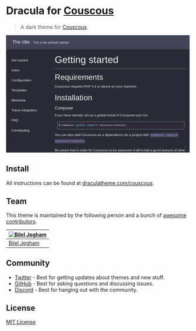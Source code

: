 # Dracula for [Couscous](http://couscous.io/)

> A dark theme for [Couscous](http://couscous.io/).

![Screenshot](./screenshot.png)

## Install

All instructions can be found at [draculatheme.com/couscous](https://draculatheme.com/couscous).

## Team

This theme is maintained by the following person and a bunch of [awesome contributors](https://github.com/dracula/couscous/graphs/contributors).

| [![Bilel Jegham](https://avatars0.githubusercontent.com/u/20130405?v=3&s=70)](https://github.com/BilelJegham) |
| ------------------------------------------------------------------------------------------------------------- |
| [Bilel Jegham](https://github.com/BilelJegham)                                                                |

## Community

- [Twitter](https://twitter.com/draculatheme) - Best for getting updates about themes and new stuff.
- [GitHub](https://github.com/dracula/dracula-theme/discussions) - Best for asking questions and discussing issues.
- [Discord](https://draculatheme.com/discord-invite) - Best for hanging out with the community.

## License

[MIT License](./LICENSE)
